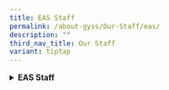 ```yaml
---
title: EAS Staff
permalink: /about-gyss/Our-Staff/eas/
description: ""
third_nav_title: Our Staff
variant: tiptap
---
```

<div data-type="detailGroup" class="isomer-accordion-group isomer-accordion isomer-accordion-white">
<details class="isomer-details">
<summary><strong>EAS Staff</strong>
</summary>
<div data-type="detailsContent" class="isomer-details-content">
<table style="minWidth: 50px">
<colgroup>
<col>
<col>
</colgroup>
<tbody>
<tr>
<td rowspan="1" colspan="1">
<p>Admin Manager</p>
</td>
<td rowspan="1" colspan="1">
<p>Mr Raymond Moo</p>
</td>
</tr>
<tr>
<td rowspan="1" colspan="1">
<p>Admin Executive</p>
</td>
<td rowspan="1" colspan="1">
<p>Mr Tan Pang Kok</p>
</td>
</tr>
<tr>
<td rowspan="1" colspan="1">
<p>Corporate Support Officer</p>
</td>
<td rowspan="1" colspan="1">
<p>Mdm Haryati Bte Abdul Manap</p>
</td>
</tr>
<tr>
<td rowspan="1" colspan="1">
<p>Corporate Support Officer</p>
</td>
<td rowspan="1" colspan="1">
<p>Mdm Wong Mei Chan, Helen</p>
</td>
</tr>
<tr>
<td rowspan="1" colspan="1">
<p>Corporate Support Officer</p>
</td>
<td rowspan="1" colspan="1">
<p>Ms Julie Wan Bak Li</p>
</td>
</tr>
<tr>
<td rowspan="1" colspan="1">
<p>Receptionist</p>
</td>
<td rowspan="1" colspan="1">
<p>Ms Teo Lak Loy, Jean</p>
</td>
</tr>
<tr>
<td rowspan="1" colspan="1">
<p>Operation Printing</p>
</td>
<td rowspan="1" colspan="1">
<p>Mrs Song King Wah, Jasmine</p>
</td>
</tr>
<tr>
<td rowspan="1" colspan="1">
<p>Operation Manager</p>
</td>
<td rowspan="1" colspan="1">
<p>Mr Khairul Salleh Bin Abu Bakar</p>
<p></p>
</td>
</tr>
<tr>
<td rowspan="1" colspan="1">
<p>Operation Manager</p>
</td>
<td rowspan="1" colspan="1">
<p>Mr Ong Choon Kong</p>
</td>
</tr>
<tr>
<td rowspan="1" colspan="1">
<p>Operation Support Officer</p>
</td>
<td rowspan="1" colspan="1">
<p>Mdm Lee Kuan Siew</p>
</td>
</tr>
<tr>
<td rowspan="1" colspan="1">
<p>Operation Support Officer</p>
</td>
<td rowspan="1" colspan="1">
<p>Mdm Ong Mui Yong, Alice</p>
</td>
</tr>
<tr>
<td rowspan="1" colspan="1">
<p>Operation Support Officer</p>
</td>
<td rowspan="1" colspan="1">
<p>Mdm Pon Malarvili Ponnampalm</p>
</td>
</tr>
<tr>
<td rowspan="1" colspan="1">
<p>ICT Manager</p>
<p></p>
</td>
<td rowspan="1" colspan="1">
<p>Mr Hanafi Bin Razali</p>
</td>
</tr>
<tr>
<td rowspan="1" colspan="1">
<p>Desktop Engineer</p>
</td>
<td rowspan="1" colspan="1">
<p>Mr Lam Man Chin</p>
</td>
</tr>
<tr>
<td rowspan="1" colspan="1">
<p>Desktop Engineer</p>
</td>
<td rowspan="1" colspan="1">
<p>Mr Sanjef Kumravalu</p>
</td>
</tr>
<tr>
<td rowspan="1" colspan="1">
<p>STEM (Workshop Inst)</p>
</td>
<td rowspan="1" colspan="1">
<p>Mr Abdul Rahman Bin Talib</p>
</td>
</tr>
<tr>
<td rowspan="1" colspan="1">
<p>STEM (Workshop Inst)</p>
</td>
<td rowspan="1" colspan="1">
<p>Mr Chng Kian Hu</p>
</td>
</tr>
<tr>
<td rowspan="1" colspan="1">
<p>STEM (Lab Tech)</p>
</td>
<td rowspan="1" colspan="1">
<p>Ms Siti Aishah Bte Mohamed Salleh</p>
</td>
</tr>
<tr>
<td rowspan="1" colspan="1">
<p>STEM (Lab Tech)</p>
</td>
<td rowspan="1" colspan="1">
<p>Mrs Chan_Ng Ai Khim</p>
</td>
</tr>
<tr>
<td rowspan="1" colspan="1">
<p>Library Assistant</p>
</td>
<td rowspan="1" colspan="1">
<p>Ms Kathleen Satuito</p>
</td>
</tr>
<tr>
<td rowspan="1" colspan="1">
<p>Student Health Advisor</p>
</td>
<td rowspan="1" colspan="1">
<p>Ms Wong Xin Wei</p>
</td>
</tr>
<tr>
<td rowspan="1" colspan="1">
<p>TA-NFS</p>
</td>
<td rowspan="1" colspan="1">
<p>Miss Mok Siu Kian, Alicia</p>
</td>
</tr>
</tbody>
</table>
</div>
</details>
</div>
<p></p>
